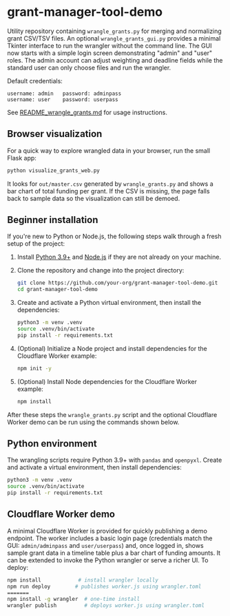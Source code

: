 # grant-manager-tool-demo

Utility repository containing `wrangle_grants.py` for merging and normalizing grant CSV/TSV files.
An optional `wrangle_grants_gui.py` provides a minimal Tkinter interface to run the wrangler without the command line.
The GUI now starts with a simple login screen demonstrating "admin" and
"user" roles.  The admin account can adjust weighting and deadline fields
while the standard user can only choose files and run the wrangler.

Default credentials:

```
username: admin   password: adminpass
username: user    password: userpass
```

See [README_wrangle_grants.md](README_wrangle_grants.md) for usage instructions.

## Browser visualization

For a quick way to explore wrangled data in your browser, run the small Flask
app:

```bash
python visualize_grants_web.py
```

It looks for `out/master.csv` generated by `wrangle_grants.py` and shows a bar
chart of total funding per grant. If the CSV is missing, the page falls back to
sample data so the visualization can still be demoed.

## Beginner installation

If you're new to Python or Node.js, the following steps walk through a fresh
setup of the project:

1. Install [Python 3.9+](https://www.python.org/downloads/) and
   [Node.js](https://nodejs.org/) if they are not already on your machine.
2. Clone the repository and change into the project directory:

   ```bash
   git clone https://github.com/your-org/grant-manager-tool-demo.git
   cd grant-manager-tool-demo
   ```
3. Create and activate a Python virtual environment, then install the
   dependencies:

   ```bash
   python3 -m venv .venv
   source .venv/bin/activate
   pip install -r requirements.txt
   ```
4. (Optional) Initialize a Node project and install dependencies for the
   Cloudflare Worker example:

   ```bash
   npm init -y
   
5. (Optional) Install Node dependencies for the Cloudflare Worker example:

   ```bash
   npm install
   ```

After these steps the `wrangle_grants.py` script and the optional Cloudflare
Worker demo can be run using the commands shown below.

## Python environment

The wrangling scripts require Python 3.9+ with `pandas` and `openpyxl`.
Create and activate a virtual environment, then install dependencies:

```bash
python3 -m venv .venv
source .venv/bin/activate
pip install -r requirements.txt
```

## Cloudflare Worker demo

A minimal Cloudflare Worker is provided for quickly publishing a demo endpoint.
The worker includes a basic login page (credentials match the GUI: `admin/adminpass` and
`user/userpass`) and, once logged in, shows sample grant data in a timeline table plus a
bar chart of funding amounts. It can be extended to invoke the Python wrangler or serve a
richer UI. To deploy:

```bash
npm install            # install wrangler locally
npm run deploy        # publishes worker.js using wrangler.toml
=======
npm install -g wrangler  # one-time install
wrangler publish         # deploys worker.js using wrangler.toml
```


